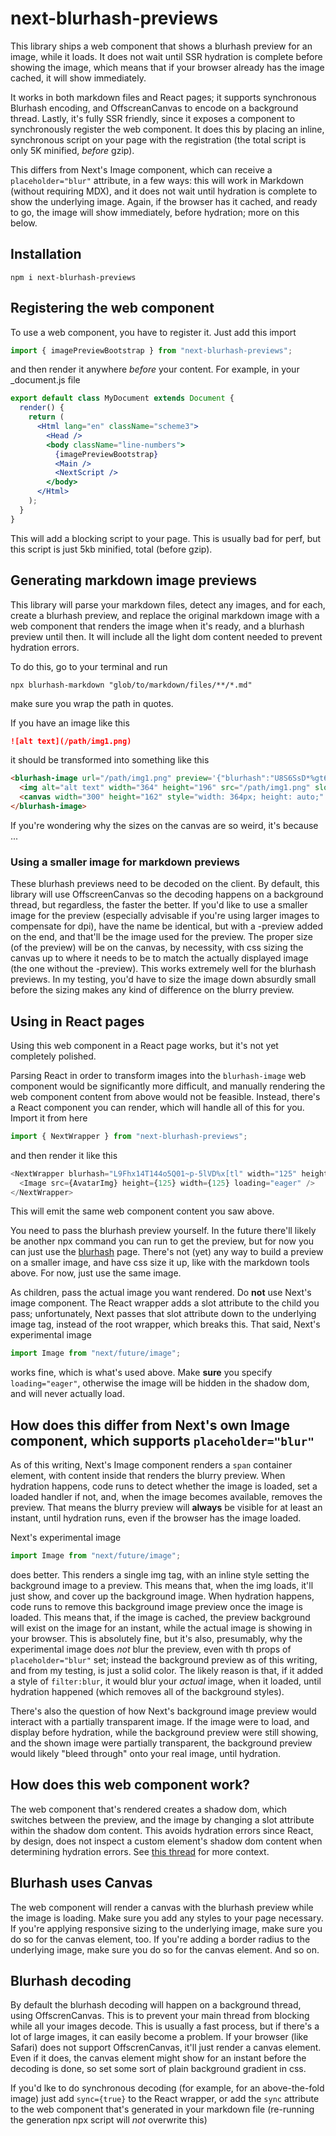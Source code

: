 # next-blurhash-previews

This library ships a web component that shows a blurhash preview for an image, while it loads. It does not wait until SSR hydration is complete before showing the image, which means that if your browser already has the image cached, it will show immediately. 

It works in both markdown files and React pages; it supports synchronous Blurhash encoding, and OffscreanCanvas to encode on a background thread. Lastly, it's fully SSR friendly, since it exposes a component to synchronously register the web component. It does this by placing an inline, synchronous script on your page with the registration (the total script is only 5K minified, _before_ gzip).

This differs from Next's Image component, which can receive a `placeholder="blur"` attribute, in a few ways: this will work in Markdown (without requiring MDX), and it does not wait until hydration is complete to show the underlying image. Again, if the browser has it cached, and ready to go, the image will show immediately, before hydration; more on this below. 

## Installation

```
npm i next-blurhash-previews
```

## Registering the web component

To use a web component, you have to register it. Just add this import

```js
import { imagePreviewBootstrap } from "next-blurhash-previews";
```

and then render it anywhere *before* your content. For example, in your \_document.js file

```jsx
export default class MyDocument extends Document {
  render() {
    return (
      <Html lang="en" className="scheme3">
        <Head />
        <body className="line-numbers">
          {imagePreviewBootstrap}
          <Main />
          <NextScript />
        </body>
      </Html>
    );
  }
}
```

This will add a blocking script to your page. This is usually bad for perf, but this script is just 5kb minified, total (before gzip).

## Generating markdown image previews

This library will parse your markdown files, detect any images, and for each, create a blurhash preview, and replace the original markdown image with a web component that renders the image when it's ready, and a blurhash preview until then. It will include all the light dom content needed to prevent hydration errors.

To do this, go to your terminal and run

```
npx blurhash-markdown "glob/to/markdown/files/**/*.md"
```

make sure you wrap the path in quotes.

If you have an image like this

```markdown
![alt text](/path/img1.png)
```

it should be transformed into something like this

```html
<blurhash-image url="/path/img1.png" preview='{"blurhash":"U8S6SsD*%gt6IVM|xuRj~qWBM{RjxtoIWBWC","w":300,"h":162,"dw":364,"dh":196}'>
  <img alt="alt text" width="364" height="196" src="/path/img1.png" slot="image" />
  <canvas width="300" height="162" style="width: 364px; height: auto;" slot="preview"></canvas>
</blurhash-image>
```

If you're wondering why the sizes on the canvas are so weird, it's because ...

### Using a smaller image for markdown previews

These blurhash previews need to be decoded on the client. By default, this library will use OffscreenCanvas so the decoding happens on a background thread, but regardless, the faster the better. If you'd like to use a smaller image for the preview (especially advisable if you're using larger images to compensate for dpi), have the name be identical, but with a -preview added on the end, and that'll be the image used for the preview. The proper size (of the preview) will be on the canvas, by necessity, with css sizing the canvas up to where it needs to be to match the actually displayed image (the one without the -preview). This works extremely well for the blurhash previews. In my testing, you'd have to size the image down absurdly small before the sizing makes any kind of difference on the blurry preview.

## Using in React pages

Using this web component in a React page works, but it's not yet completely polished.

Parsing React in order to transform images into the `blurhash-image` web component would be significantly more difficult, and manually rendering the web component content from above would not be feasible. Instead, there's a React component you can render, which will handle all of this for you. Import it from here

```js
import { NextWrapper } from "next-blurhash-previews";
```

and then render it like this

```js
<NextWrapper blurhash="L9Fhx14T144o5Q01~p-5lVD%x[tl" width="125" height="125">
  <Image src={AvatarImg} height={125} width={125} loading="eager" />
</NextWrapper>
```

This will emit the same web component content you saw above.

You need to pass the blurhash preview yourself. In the future there'll likely be another npx command you can run to get the preview, but for now you can just use the [blurhash](https://blurha.sh/) page. There's not (yet) any way to build a preview on a smaller image, and have css size it up, like with the markdown tools above. For now, just use the same image. 

As children, pass the actual image you want rendered. Do **not** use Next's image component. The React wrapper adds a slot attribute to the child you pass; unfortunately, Next passes that slot attribute down to the underlying image tag, instead of the root wrapper, which breaks this. That said, Next's experimental image 

```js
import Image from "next/future/image";
```

works fine, which is what's used above. Make **sure** you specify `loading="eager"`, otherwise the image will be hidden in the shadow dom, and will never actually load.

## How does this differ from Next's own Image component, which supports `placeholder="blur"` 

As of this writing, Next's Image component renders a `span` container element, with content inside that renders the blurry preview. When hydration happens, code runs to detect whether the image is loaded, set a loaded handler if not, and, when the image becomes available, removes the preview. That means the blurry preview will **always** be visible for at least an instant, until hydration runs, even if the browser has the image loaded.

Next's experimental image 

```js
import Image from "next/future/image";
```

does better. This renders a single img tag, with an inline style setting the background image to a preview. This means that, when the img loads, it'll just show, and cover up the background image. When hydration happens, code runs to remove this background image preview once the image is loaded. This means that, if the image is cached, the preview background will exist on the image for an instant, while the actual image is showing in your browser. This is absolutely fine, but it's also, presumably, why the experimental image does *not* blur the preview, even with th props of `placeholder="blur"` set; instead the background preview as of this writing, and from my testing, is just a solid color. The likely reason is that, if it added a style of `filter:blur`, it would blur your *actual* image, when it loaded, until hydration happened (which removes all of the background styles).

There's also the question of how Next's background image preview would interact with a partially transparent image. If the image were to load, and display before hydration, while the background preview were still showing, and the shown image were partially transparent, the background preview would likely "bleed through" onto your real image, until hydration.

## How does this web component work?

The web component that's rendered creates a shadow dom, which switches between the preview, and the image by changing a slot attribute within the shadow dom content. This avoids hydration errors since React, by design, does not inspect a custom element's shadow dom content when determining hydration errors. See [this thread](https://github.com/facebook/react/issues/23381#issuecomment-1176540026) for more context.

## Blurhash uses Canvas

The web component will render a canvas with the blurhash preview while the image is loading. Make sure you add any styles to your page necessary. If you're applying responsive sizing to the underlying image, make sure you do so for the canvas element, too. If you're adding a border radius to the underlying image, make sure you do so for the canvas element. And so on.

## Blurhash decoding 

By default the blurhash decoding will happen on a background thread, using OffscrenCanvas. This is to prevent your main thread from blocking while all your images decode. This is usually a fast process, but if there's a lot of large images, it can easily become a problem. If your browser (like Safari) does not support OffscrenCanvas, it'll just render a canvas element. Even if it does, the canvas element might show for an instant before the decoding is done, so set some sort of plain background gradient in css.

If you'd lke to do synchronous decoding (for example, for an above-the-fold image) just add `sync={true}` to the React wrapper, or add the `sync` attribute to the web component that's generated in your markdown file (re-running the generation npx script will *not* overwrite this)